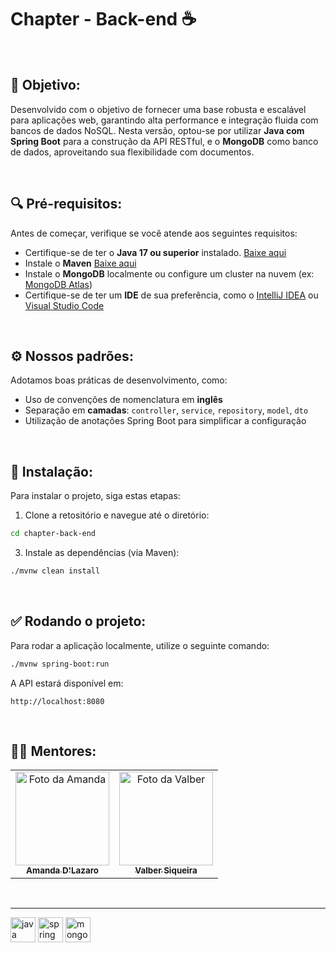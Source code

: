 # Chapter - Back-end ☕️

<br/>

## 🎯 Objetivo:
Desenvolvido com o objetivo de fornecer uma base robusta e escalável para aplicações web, garantindo alta performance e integração fluida com bancos de dados NoSQL. Nesta versão, optou-se por utilizar **Java com Spring Boot** para a construção da API RESTful, e o **MongoDB** como banco de dados, aproveitando sua flexibilidade com documentos.

<br/>

## 🔍 Pré-requisitos:
Antes de começar, verifique se você atende aos seguintes requisitos:

- Certifique-se de ter o **Java 17 ou superior** instalado. [Baixe aqui](https://www.oracle.com/br/java/technologies/javase/jdk17-archive-downloads.html)
- Instale o **Maven**  [Baixe aqui](https://maven.apache.org/download.cgi)
- Instale o **MongoDB** localmente ou configure um cluster na nuvem (ex: [MongoDB Atlas](https://www.mongodb.com/cloud/atlas))
- Certifique-se de ter um **IDE** de sua preferência, como o [IntelliJ IDEA](https://www.jetbrains.com/idea/) ou [Visual Studio Code](https://code.visualstudio.com/)

<br/>

## ⚙️ Nossos padrões:
Adotamos boas práticas de desenvolvimento, como:

- Uso de convenções de nomenclatura em **inglês**
- Separação em **camadas**: `controller`, `service`, `repository`, `model`, `dto`
- Utilização de anotações Spring Boot para simplificar a configuração

<br/>

## 🚀 Instalação:
Para instalar o projeto, siga estas etapas:

1. Clone a retositório e navegue até o diretório:
```bash
cd chapter-back-end
```

3. Instale as dependências (via Maven):
```bash
./mvnw clean install
```

<br/>

## ✅ Rodando o projeto:
Para rodar a aplicação localmente, utilize o seguinte comando:

```bash
./mvnw spring-boot:run
```

A API estará disponível em:
```
http://localhost:8080
```

<br/>

## 🤝🏾 Mentores:

<table>
  <tr>
    <td align="center">
      <a href="https://www.linkedin.com/in/amanda-dlazaro" title="Linkedin Amanda">
        <img src="https://github.com/Lais205/Chapter---Front-end/blob/04948dd09a92840abfd482bcb0802c732da2c1ae/instructor%201.jpg" width="150px;" alt="Foto da Amanda" /><br>
        <sub>
          <b>Amanda D'Lazaro</b>
        </sub>
      </a>
    </td>
    <td align="center">
      <a href="https://www.linkedin.com/in/valber-siqueira-b33492143" title="Linkedin Valber">
        <img src="https://github.com/Lais205/Chapter---Front-end/blob/04948dd09a92840abfd482bcb0802c732da2c1ae/instructor%202.jpg" width="150px;" alt="Foto da Valber" /><br>
        <sub>
          <b>Valber Siqueira</b>
        </sub>
      </a>
    </td>
  </tr>
</table>

<br/>

---

<div align="left">
  <img src="https://cdn.jsdelivr.net/gh/devicons/devicon/icons/java/java-original-wordmark.svg" height="40" alt="java logo" />
  <img src="https://cdn.jsdelivr.net/gh/devicons/devicon/icons/spring/spring-original.svg" height="40" alt="spring logo" />
  <img src="https://cdn.jsdelivr.net/gh/devicons/devicon/icons/mongodb/mongodb-original.svg" height="40" alt="mongodb logo" />
</div>

